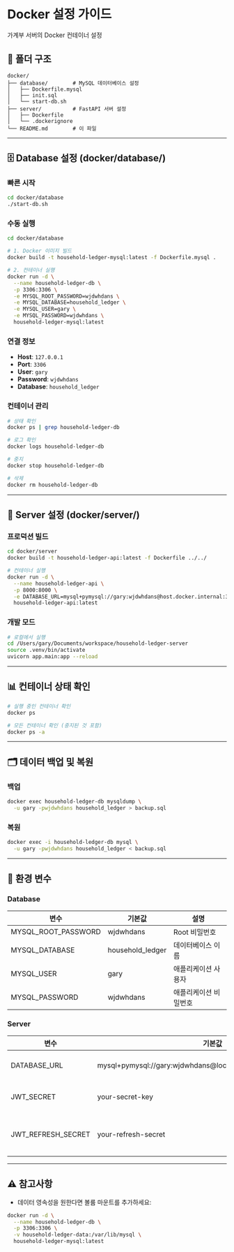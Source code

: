 # Docker 설정 가이드

가계부 서버의 Docker 컨테이너 설정

## 📁 폴더 구조

```
docker/
├── database/        # MySQL 데이터베이스 설정
│   ├── Dockerfile.mysql
│   ├── init.sql
│   └── start-db.sh
├── server/          # FastAPI 서버 설정
│   ├── Dockerfile
│   └── .dockerignore
└── README.md        # 이 파일
```

---

## 🗄️ Database 설정 (docker/database/)

### 빠른 시작

```bash
cd docker/database
./start-db.sh
```

### 수동 실행

```bash
cd docker/database

# 1. Docker 이미지 빌드
docker build -t household-ledger-mysql:latest -f Dockerfile.mysql .

# 2. 컨테이너 실행
docker run -d \
  --name household-ledger-db \
  -p 3306:3306 \
  -e MYSQL_ROOT_PASSWORD=wjdwhdans \
  -e MYSQL_DATABASE=household_ledger \
  -e MYSQL_USER=gary \
  -e MYSQL_PASSWORD=wjdwhdans \
  household-ledger-mysql:latest
```

### 연결 정보

- **Host**: `127.0.0.1`
- **Port**: `3306`
- **User**: `gary`
- **Password**: `wjdwhdans`
- **Database**: `household_ledger`

### 컨테이너 관리

```bash
# 상태 확인
docker ps | grep household-ledger-db

# 로그 확인
docker logs household-ledger-db

# 중지
docker stop household-ledger-db

# 삭제
docker rm household-ledger-db
```

---

## 🚀 Server 설정 (docker/server/)

### 프로덕션 빌드

```bash
cd docker/server
docker build -t household-ledger-api:latest -f Dockerfile ../../

# 컨테이너 실행
docker run -d \
  --name household-ledger-api \
  -p 8000:8000 \
  -e DATABASE_URL=mysql+pymysql://gary:wjdwhdans@host.docker.internal:3306/household_ledger \
  household-ledger-api:latest
```

### 개발 모드

```bash
# 로컬에서 실행
cd /Users/gary/Documents/workspace/household-ledger-server
source .venv/bin/activate
uvicorn app.main:app --reload
```

---

## 📊 컨테이너 상태 확인

```bash
# 실행 중인 컨테이너 확인
docker ps

# 모든 컨테이너 확인 (중지된 것 포함)
docker ps -a
```

---

## 🗂️ 데이터 백업 및 복원

### 백업

```bash
docker exec household-ledger-db mysqldump \
  -u gary -pwjdwhdans household_ledger > backup.sql
```

### 복원

```bash
docker exec -i household-ledger-db mysql \
  -u gary -pwjdwhdans household_ledger < backup.sql
```

---

## 🔧 환경 변수

### Database

| 변수 | 기본값 | 설명 |
|------|--------|------|
| MYSQL_ROOT_PASSWORD | wjdwhdans | Root 비밀번호 |
| MYSQL_DATABASE | household_ledger | 데이터베이스 이름 |
| MYSQL_USER | gary | 애플리케이션 사용자 |
| MYSQL_PASSWORD | wjdwhdans | 애플리케이션 비밀번호 |

### Server

| 변수 | 기본값 | 설명 |
|------|--------|------|
| DATABASE_URL | mysql+pymysql://gary:wjdwhdans@localhost:3306/household_ledger | DB 연결 URL |
| JWT_SECRET | your-secret-key | JWT 시크릿 |
| JWT_REFRESH_SECRET | your-refresh-secret | JWT 갱신 시크릿 |

---

## ⚠️ 참고사항

- 데이터 영속성을 원한다면 볼륨 마운트를 추가하세요:
```bash
docker run -d \
  --name household-ledger-db \
  -p 3306:3306 \
  -v household-ledger-data:/var/lib/mysql \
  household-ledger-mysql:latest
```
